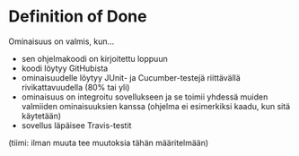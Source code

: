 # Definition of Done

Ominaisuus on valmis, kun...

* sen ohjelmakoodi on kirjoitettu loppuun
* koodi löytyy GitHubista
* ominaisuudelle löytyy JUnit- ja Cucumber-testejä riittävällä rivikattavuudella (80% tai yli)
* ominaisuus on integroitu sovellukseen ja se toimii yhdessä muiden valmiiden ominaisuuksien kanssa (ohjelma ei esimerkiksi kaadu, kun sitä käytetään)
* sovellus läpäisee Travis-testit

(tiimi: ilman muuta tee muutoksia tähän määritelmään)
